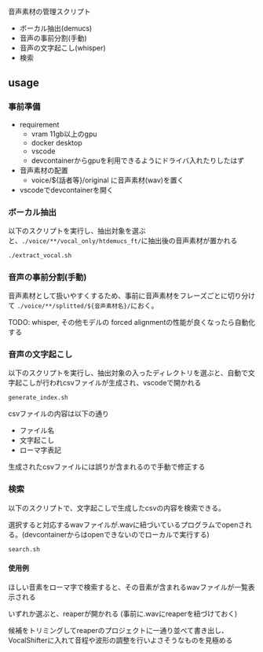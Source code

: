 音声素材の管理スクリプト
- ボーカル抽出(demucs)
- 音声の事前分割(手動)
- 音声の文字起こし(whisper)
- 検索

## usage
### 事前準備
- requirement
  - vram 11gb以上のgpu
  - docker desktop
  - vscode
  - devcontainerからgpuを利用できるようにドライバ入れたりしたはず
- 音声素材の配置
  - voice/${話者等}/original に音声素材(wav)を置く
- vscodeでdevcontainerを開く
### ボーカル抽出
以下のスクリプトを実行し、抽出対象を選ぶと、`./voice/**/vocal_only/htdemucs_ft/`に抽出後の音声素材が置かれる
```bash
./extract_vocal.sh
```
### 音声の事前分割(手動)
音声素材として扱いやすくするため、事前に音声素材をフレーズごとに切り分けて `./voice/**/splitted/${音声素材名}/`におく。

TODO: whisper, その他モデルの forced alignmentの性能が良くなったら自動化する

### 音声の文字起こし
以下のスクリプトを実行し、抽出対象の入ったディレクトリを選ぶと、自動で文字起こしが行われcsvファイルが生成され、vscodeで開かれる
```bash
generate_index.sh
```
csvファイルの内容は以下の通り
- ファイル名
- 文字起こし
- ローマ字表記

生成されたcsvファイルには誤りが含まれるので手動で修正する

### 検索
以下のスクリプトで、文字起こしで生成したcsvの内容を検索できる。

選択すると対応するwavファイルが.wavに紐づいているプログラムでopenされる。(devcontainerからはopenできないのでローカルで実行する)
```bash
search.sh
```
#### 使用例
ほしい音素をローマ字で検索すると、その音素が含まれるwavファイルが一覧表示される

いずれか選ぶと、reaperが開かれる (事前に.wavにreaperを紐づけておく)

候補をトリミングしてreaperのプロジェクトに一通り並べて書き出し、VocalShifterに入れて音程や波形の調整を行いよさそうなものを見極める